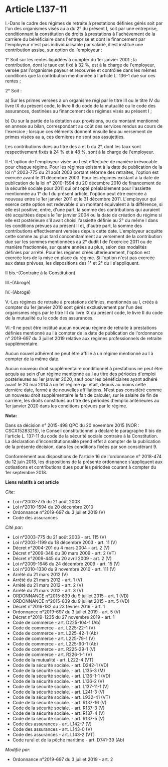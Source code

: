 # Article L137-11

I.-Dans le cadre des régimes de retraite à prestations définies gérés soit par l'un des organismes visés au a du 2° du
présent I, soit par une entreprise, conditionnant la constitution de droits à prestations à l'achèvement de la carrière du
bénéficiaire dans l'entreprise et dont le financement par l'employeur n'est pas individualisable par salarié, il est institué
une contribution assise, sur option de l'employeur : 

1° Soit sur les rentes liquidées à compter du 1er janvier 2001 ; la contribution, dont le taux est fixé à 32 %, est à la
charge de l'employeur, versée par l'organisme payeur et recouvrée et contrôlée dans les mêmes conditions que la contribution
mentionnée à l'article L. 136-1 due sur ces rentes ; 

2° Soit : 

a) Sur les primes versées à un organisme régi par le titre III ou le titre IV du livre IX du présent code, le livre II du
code de la mutualité ou le code des assurances, destinées au financement des régimes visés au présent I ; 

b) Ou sur la partie de la dotation aux provisions, ou du montant mentionné en annexe au bilan, correspondant au coût des
services rendus au cours de l'exercice ; lorsque ces éléments donnent ensuite lieu au versement de primes visées au a, ces
dernières ne sont pas assujetties. 

Les contributions dues au titre des a et b du 2°, dont les taux sont respectivement fixés à 24 % et à 48 %, sont à la charge
de l'employeur. 

II.-L'option de l'employeur visée au I est effectuée de manière irrévocable pour chaque régime. Pour les régimes existant à
la date de publication de la loi n° 2003-775 du 21 août 2003 portant réforme des retraites, l'option est exercée avant le 31
décembre 2003. Pour les régimes existant à la date de publication de la loi n° 2010-1594 du 20 décembre 2010 de financement
de la sécurité sociale pour 2011 qui ont opté préalablement pour l'assiette mentionnée au 1° du I du présent article,
l'option peut être exercée à nouveau entre le 1er janvier 2011 et le 31 décembre 2011. L'employeur qui exerce cette option
est redevable d'un montant équivalent à la différence, si elle est positive, entre, d'une part, la somme des contributions
qui auraient été acquittées depuis le 1er janvier 2004 ou la date de création du régime si elle est postérieure s'il avait
choisi l'assiette définie au 2° du même I dans les conditions prévues au présent II et, d'autre part, la somme des
contributions effectivement versées depuis cette date. L'employeur acquitte cette somme au plus tard concomitamment au
versement de la contribution due sur les sommes mentionnées au 2° dudit I de l'exercice 2011 ou de manière fractionnée, sur
quatre années au plus, selon des modalités définies par arrêté. Pour les régimes créés ultérieurement, l'option est exercée
lors de la mise en place du régime. Si l'option n'est pas exercée aux dates prévues, les dispositions des 1° et 2° du I
s'appliquent. 

II bis.-(Contraire à la Constitution) 

III.-(Abrogé) 

IV.-(Abrogé) 

V.-Les régimes de retraite à prestations définies, mentionnés au I, créés à compter du 1er janvier 2010 sont gérés
exclusivement par l'un des organismes régis par le titre III du livre IX du présent code, le livre II du code de la mutualité
ou le code des assurances. 

VI.-Il ne peut être institué aucun nouveau régime de retraite à prestations définies mentionné au I à compter de la date de
publication de l'ordonnance n° 2019-697 du 3 juillet 2019 relative aux régimes professionnels de retraite supplémentaire. 

Aucun nouvel adhérent ne peut être affilié à un régime mentionné au I à compter de la même date. 

Aucun nouveau droit supplémentaire conditionnel à prestations ne peut être acquis au sein d'un régime mentionné au I au titre
des périodes d'emploi postérieures au 1er janvier 2020, sauf pour les bénéficiaires ayant adhéré avant le 20 mai 2014 à un
tel régime qui était, depuis au moins cette dernière date, fermé à de nouvelles affiliations. N'est pas considéré comme un
nouveau droit supplémentaire le fait de calculer, sur le salaire de fin de carrière, les droits constitués au titre des
périodes d'emploi antérieures au 1er janvier 2020 dans les conditions prévues par le régime.

**Nota:**

Dans sa décision n° 2015-498 QPC du 20 novembre 2015 (NOR : CSCX1528321S), le Conseil constitutionnel a déclaré le paragraphe
II bis de l'article L. 137-11 du code de la sécurité sociale contraire à la Constitution. La déclaration
d'inconstitutionnalité prend effet à compter de la publication de la présente décision, dans les conditions fixées par son
considérant 9.

Conformément aux dispositions de l'article 16 de l'ordonnance n° 2018-474 du 12 juin 2018, les dispositions de la présente
ordonnance s'appliquent aux cotisations et contributions dues pour les périodes courant à compter du 1er septembre 2018.

**Liens relatifs à cet article**

_Cite_:

  - Loi n°2003-775 du 21 août 2003
  - Loi n°2010-1594 du 20 décembre 2010
  - Ordonnance n°2019-697 du 3 juillet 2019 (V)
  - Code des assurances

_Cité par_:

  - Loi n°2003-775 du 21 août 2003 - art. 115 (V)
  - Loi n°2003-1199 du 18 décembre 2003 - art. 11 (V)
  - Décret n°2004-201 du 4 mars 2004 - art. 2 (V)
  - Décret n°2009-348 du 30 mars 2009 - art. 2 (VT)
  - Décret n°2009-445 du 20 avril 2009 - art. 2 (V)
  - Loi n°2009-1646 du 24 décembre 2009 - art. 15 (V)
  - Loi n°2010-1330 du 9 novembre 2010 - art. 111 (V)
  - Arrêté du 21 mars 2012 (V)
  - Arrêté du 21 mars 2012 - art. 1 (V)
  - Arrêté du 21 mars 2012 - art. 2 (V)
  - Arrêté du 21 mars 2012 - art. 3 (V)
  - ORDONNANCE n°2015-839 du 9 juillet 2015 - art. 1 (VD)
  - ORDONNANCE n°2015-839 du 9 juillet 2015 - art. 5 (VD)
  - Décret n°2016-182 du 23 février 2016 - art. 1
  - Ordonnance n°2019-697 du 3 juillet 2019 - art. 5 (V)
  - Décret n°2019-1235 du 27 novembre 2019 - art. 1
  - Code de commerce - art. D225-104-1 (Ab)
  - Code de commerce - art. L225-22-1 (V)
  - Code de commerce - art. L225-42-1 (Ab)
  - Code de commerce - art. L225-79-1 (V)
  - Code de commerce - art. L225-90-1 (Ab)
  - Code de commerce - art. R225-29-1 (V)
  - Code de commerce - art. R226-1-1 (V)
  - Code de la mutualité - art. L222-4 (VT)
  - Code de la sécurité sociale. - art. D242-1 (VD)
  - Code de la sécurité sociale. - art. L135-3 (M)
  - Code de la sécurité sociale. - art. L136-1-1 (VD)
  - Code de la sécurité sociale. - art. L136-2 (V)
  - Code de la sécurité sociale. - art. L137-11-1 (V)
  - Code de la sécurité sociale. - art. L241-3 (V)
  - Code de la sécurité sociale. - art. L932-41 (VT)
  - Code de la sécurité sociale. - art. R137-16 (V)
  - Code de la sécurité sociale. - art. R137-3 (V)
  - Code de la sécurité sociale. - art. R137-4 (V)
  - Code de la sécurité sociale. - art. R137-5 (V)
  - Code des assurances - art. L142-7 (V)
  - Code des assurances - art. L143-0 (V)
  - Code des assurances - art. L143-2 (VT)
  - Code rural et de la pêche maritime - art. D741-39 (Ab)

_Modifié par_:

  - Ordonnance n°2019-697 du 3 juillet 2019 - art. 2

